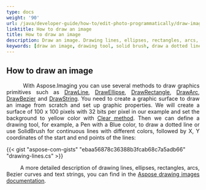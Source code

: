 ```yaml
---
type: docs
weight: '90'
url: /java/developer-guide/how-to/edit-photo-programmatically/draw-image
linktitle: How to draw an image
title: How to draw an image
description: Draw an image. Drawing lines, ellipses, rectangles, arcs, Bezier curves and strings.
keywords: [draw an image, drawing tool, solid brush, draw a dotted line]
---
```


## How to draw an image

<p align='justify'>
&nbsp;&nbsp;&nbsp;&nbsp;&nbsp;&nbsp;&nbsp;&nbsp;
With Aspose.Imaging you can use several methods to draw graphics primitives such as
<a href="https://reference.aspose.com/drawing/java/system.drawing/graphics/drawline/">DrawLine</a>, 
<a href="https://reference.aspose.com/drawing/java/system.drawing/graphics/drawellipse">DrawEllipse</a>, 
<a href="https://reference.aspose.com/drawing/java/system.drawing/graphics/drawrectangle">DrawRectangle</a>,
<a href="https://reference.aspose.com/drawing/java/system.drawing/graphics/drawarc">DrawArc</a>, 
<a href="https://reference.aspose.com/drawing/java/system.drawing/graphics/drawbezier">DrawBezier</a> and
<a href="https://reference.aspose.com/drawing/java/system.drawing/graphics/drawstring">DrawString</a>. 
You need to create a graphic surface to draw an image from scratch and set up graphic properties. We will create a surface of 100 x 100 pixels with 32 bits per pixel in our example and set the background to yellow color with <a href="https://reference.aspose.com/drawing/java/system.drawing/graphics/clear/">Clear method</a>. Then we can define a drawing tool, for example, a Pen with a Blue color, to draw a dotted line or use SolidBrush for continuous lines with different colors, followed by X, Y coordinates of the start and end points of the lines:
</p>

{{< gist "aspose-com-gists" "ebaa56878c36388b3fcab68c7a5adb66" "drawing-lines.cs" >}}

<p align='justify'>
&nbsp;&nbsp;&nbsp;&nbsp;&nbsp;&nbsp;&nbsp;&nbsp;
A more detailed description of drawing lines, ellipses, rectangles, arcs, Bezier curves and text strings, you can find in the <a href="https://docs.aspose.com/imaging/java/drawing-images/">Aspose drawing images documentation</a>.
</p>
